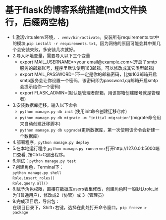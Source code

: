 # 基于flask的博客系统搭建(md文件换行，后缀两空格)
- 1.激活virtualenv环境，`. venv/bin/activate`。安装所有requirements.txt中的模块,`pip install -r requirements.txt`。因为网络的原因可能会其中某几个会安装失败，多安装几次就好。
- 2.导入坏境变量，需要导入以下三个变量
  * export MAIL_USERNAME=<your email@example.com>(开启了smtp服务的邮箱账号，程序里默认使用163邮箱，可以修改成其它类型邮箱)
  * export MAIL_PASSWORD=<password>(不一定是你的邮箱密码，比如163邮箱开启smtp服务会让你设置一个密码，该密码即为password,qq邮箱开启smtp会提示给你一个密码)
  * export FLASK_ADMIN=<admin email>(默认是管理者邮箱，用该邮箱创建账号就是管理者)
- 3.安装数据库迁移。输入以下命令
  * `python manage.py db init` (使用init命令创建迁移仓库)
  * `python manage.py db migrate -m "initial migration"`(migrate命令用来自动创建迁移脚本)
  * `python manage.py db upgrade`(更新数据库，第一次使用该命令会新建一个数据库)
- 4.部署程序，`python manage.py deploy`
- 5.在本地运行程序,`python manage.py runserver`打开http://127.0.0.1:5000端口查看, 按Ctrl+C退出程序。
- 6.测试：`python manage.py test`
- 7.创建角色，Terminal下：  
    `python manage.py shell`  
    `Role.insert_roles()`  
    `Role.query.all()`  
- 8.赋予角色权限，直接在数据库users表里修改，创建角色时一般默认role_id为1(普通用户)，修改成2（协管）或 3（管理员）
- 9.完成项目后，导出包：  
    在项目目录下，Shift+右键，选择在此处打开命令窗口，`pip freeze > package`